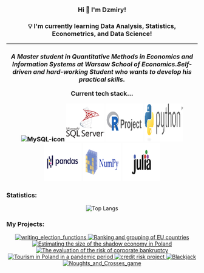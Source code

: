 <h3 align="center">Hi 👋 I'm Dzmiry!</h3>
<h3 align="center"> 💡 I'm currently learning Data Analysis, Statistics, Econometrics, and Data Science!</h3>
<hr>
<em>
<p align="center">
<h3 align="center">A Master student in Quantitative Methods in Economics and Information Systems at Warsaw School of Economics.Self-driven and hard-working <b>Student</b>  who wants to develop his practical skills.</p>
</em>
Current tech stack...
<p align = center>
<img height="100px" width="100px" src="https://cdn.jsdelivr.net/gh/devicons/devicon/icons/mysql/mysql-original.svg" alt="MySQL-icon">
<img height="100px" width="100px" src="https://github.com/dzima22/dzima22/blob/main/imgs/microsoft-sql-server-logo-svgrepo-com.svg" alt="SQlServer-icon">
<img height="100px" width="100px" src="https://github.com/dzima22/dzima22/blob/main/imgs/r-project-ar21.svg" alt="R-icon">
<img height="100px" width="100px" src="https://github.com/dzima22/dzima22/blob/main/imgs/python-3.svg" alt="Python-icon">
 <img height="100px" width="100px" src="https://github.com/dzima22/dzima22/blob/main/imgs/Pandas.svg" alt="Pandas-icon">
 <img height="100px" width="100px" src="https://github.com/dzima22/dzima22/blob/main/imgs/numpy-ar21.svg" alt="Numpy-icon">
 <img height="100px" width="100px" src="https://github.com/dzima22/dzima22/blob/main/imgs/julialang-ar21.svg" alt="Julia-icon">
 
### Statistics:
<div align="center">
  <img src="https://github-readme-stats.vercel.app/api/top-langs/?username=dzima22&layout=pie" alt="Top Langs">
</div>
 
### My Projects:
<div align="center">
  <a href="https://github.com/dzima22/writing_election_functions">
    <img src="https://github-readme-stats.vercel.app/api/pin/?username=dzima22&repo=writing_election_functions" alt="writing_election_functions">
  </a>
  <a href="https://github.com/dzima22/Ranking_and_grouping_of_EU_countries">
    <img src="https://github-readme-stats.vercel.app/api/pin/?username=dzima22&repo=Ranking_and_grouping_of_EU_countries" alt="Ranking and grouping of EU countries">
  </a>
  <a href="https://github.com/dzima22/Estimating_the_size_of_the_shadow_economy_in_Poland_in_2002-2012">
    <img src="https://github-readme-stats.vercel.app/api/pin/?username=dzima22&repo=Estimating_the_size_of_the_shadow_economy_in_Poland_in_2002-2012" alt="Estimating the size of the shadow economy in Poland">
  </a>
  <a href="https://github.com/dzima22/The_evaluation_of_the_risk_of_corporate_bankruptcy">
    <img src="https://github-readme-stats.vercel.app/api/pin/?username=dzima22&repo=The_evaluation_of_the_risk_of_corporate_bankruptcy" alt="The evaluation of the risk of corporate bankruptcy">
  </a>
  <a href="https://github.com/dzima22/Tourism_in_Poland_in_a_pandemic_period">
    <img src="https://github-readme-stats.vercel.app/api/pin/?username=dzima22&repo=Tourism_in_Poland_in_a_pandemic_period" alt="Tourism in Poland in a pandemic period">
  </a>
  <a href="https://github.com/dzima22/credit_risk_project">
    <img src="https://github-readme-stats.vercel.app/api/pin/?username=dzima22&repo=credit_risk_project" alt="credit risk project">
  </a>
  <a href="https://github.com/dzima22/Blackjack">
    <img src="https://github-readme-stats.vercel.app/api/pin/?username=dzima22&repo=Blackjack" alt="Blackjack">
  </a>
  <a href="https://github.com/dzima22/Noughts_and_Crosses_game">
    <img src="https://github-readme-stats.vercel.app/api/pin/?username=dzima22&repo=Noughts_and_Crosses_game" alt="Noughts_and_Crosses_game">
  </a>
</div>
